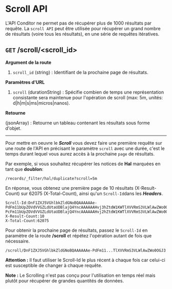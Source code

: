 # Scroll API

L'API Conditor ne permet pas de récupérer plus de 1000 résultats par requête. La `scroll API` peut être utilisée pour récupérer un grand nombre de résultats (voire tous les résultats), en une série de requêtes itératives.



## `GET`&nbsp;/scroll/&lt;scroll_id&gt;

**Argument de la route**

1. `scroll_id` (string) : Identifiant de la prochaine page de résultats.

**Paramètres d'URL**

1. `scroll` (durationString) : Spécifie combien de temps une représentation consistante sera maintenue pour l'opération de scroll (max: 5m, unités: d|h|m|s|ms|micros|nanos).

**Retourne**

(jsonArray) : Retourne un tableau contenant les résultats sous forme d'objet.

------



Pour mettre en oeuvre le ***Scroll*** vous devez faire une première requête sur une route de l'API en précisant le paramètre `scroll` avec une durée, c'est le temps durant lequel vous aurez accès à la prochaine `page` de résultats. 

Par exemple, si vous souhaitez récupérer les notices de **Hal** marquées en tant que **doublon**:

```url
/records/_filter/hal/duplicate?scroll=5m
```

En réponse, vous obtenez une première page de 10 résultats (X-Result-Count) sur 62075 (X-Total-Count), ainsi qu'un `Scroll-Id`dans les ***Headers***.

```Headers
Scroll-Id:DnF1ZXJ5VGhlbkZldGNoBQAAAAAAe-PdFm11bUpZOVdVVGZLdUtaUDBlajQ4YncAAAAAAHvj3hZtdW1KWTlXVVRmS3VLWlAwZWo0OGJ3AAAAAAB749sWbXVtSlk5V1VUZkt1S1pQMGVqNDhidwAAAAAAe-PcFm11bUpZOVdVVGZLdUtaUDBlajQ4YncAAAAAAHvj2hZtdW1KWTlXVVRmS3VLWlAwZWo0OGJ3
X-Result-Count:10
X-Total-Count:62075
```

Pour obtenir la prochaine page de résultats, passez le `Scroll-Id` en paramètre de la route **/scroll** et répétez l'opération autant de fois que nécessaire.

```Url
/scroll/DnF1ZXJ5VGhlbkZldGNoBQAAAAAAe-PdFm11...TlXVVRmS3VLWlAwZWo0OGJ3
```

**Attention :** Il faut utiliser le Scroll-Id le plus récent à chaque fois car celui-ci est susceptible de changer à chaque requête.

**Note :** Le Scrolling n'est pas conçu pour l'utilisation en temps réel mais plutôt pour récupérer de grandes quantités de données.
